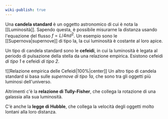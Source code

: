 ```yaml
---
wiki-publish: true
---
```

Una **candela standard** è un oggetto astronomico di cui è nota la [[Luminosità]]. Sapendo questa, è possibile misurarne la distanza usando l'equazione del flusso $f=L/4\pi d^{2}$. Un esempio sono le [[Supernova|supernove]] di tipo Ia, la cui luminosità è costante al loro apice.

Un tipo di candela standard sono le **cefeidi**, in cui la luminosità è legata al periodo di pulsazione della stella da una relazione empirica. Esistono cefeidi *di tipo 1* e cefeidi *di tipo 2*.

![[Relazione empirica delle Cefeidi|100%|center]]
Un altro tipo di candela standard si basa sulle *supernove di tipo 1a*, che sono tra gli oggetti più luminosi dell'universo.

Altrimenti c'è la **relazione di Tully-Fisher**, che collega la rotazione di una galassia alla sua luminosità.

C'è anche la **legge di Hubble**, che collega la velocità degli oggetti molto lontani alla loro distanza.